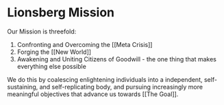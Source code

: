 # Lionsberg Mission

Our Mission is threefold: 

1. Confronting and Overcoming the [[Meta Crisis]]  
2. Forging the [[New World]]  
3. Awakening and Uniting Citizens of Goodwill - the one thing that makes everything else possible  

We do this by coalescing enlightening individuals into a independent, self-sustaining, and self-replicating body, and pursuing increasingly more meaningful objectives that advance us towards [[The Goal]]. 